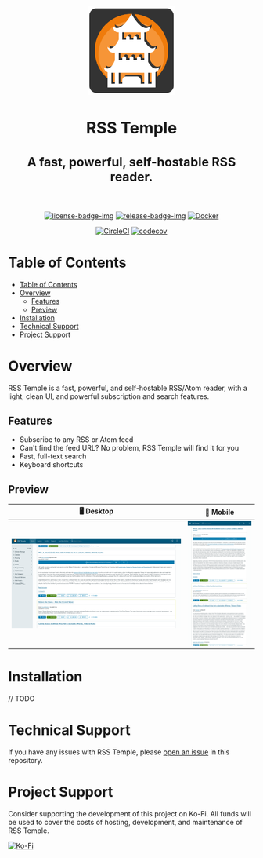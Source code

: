 <div align="center">
  <img src=".github/resources/logo.png" height="180px" width="auto" alt="rss temple logo">
  <br />
  <h2 style="font-size: 32px;">
    RSS Temple
  </h2>

  <h3 style="font-size: 25px;">
    A fast, powerful, self-hostable RSS reader.
  </h3>
  <br/>

[![license-badge-img]][license-badge]
[![release-badge-img]][release-badge]
[![Docker][docker-pulls-badge-img]][docker-pulls-badge]

[![CircleCI][circleci-badge-img]][circleci-badge]
[![codecov][codecov-badge-img]][codecov-badge]

  </div>
</div>

# Table of Contents

- [Table of Contents](#table-of-contents)
- [Overview](#overview)
  - [Features](#features)
  - [Preview](#preview)
- [Installation](#installation)
- [Technical Support](#technical-support)
- [Project Support](#project-support)

# Overview

RSS Temple is a fast, powerful, and self-hostable RSS/Atom reader, with a light, clean UI, and powerful subscription and search features.

## Features

- Subscribe to any RSS or Atom feed
- Can't find the feed URL? No problem, RSS Temple will find it for you
- Fast, full-text search
- Keyboard shortcuts

## Preview

|                                       🖥 Desktop                                       |                                                           📱 Mobile                                                            |
| :------------------------------------------------------------------------------------: | :----------------------------------------------------------------------------------------------------------------------------: |
| <img src=".github/resources/screenshots/preview-desktop.png" alt="desktop preview" /> | <img style="width: 325px; aspect-ratio: auto;" src=".github/resources/screenshots/preview-mobile.png" alt="mobile preview" /> |

# Installation

// TODO

# Technical Support

If you have any issues with RSS Temple, please [open an issue](https://github.com/murrple-1/rss_temple/issues/new) in this repository.

# Project Support

Consider supporting the development of this project on Ko-Fi. All funds will be used to cover the costs of hosting, development, and maintenance of RSS Temple.

<a href="https://ko-fi.com/murraychristopherson">
  <img src="https://storage.ko-fi.com/cdn/brandasset/v2/support_me_on_kofi_badge_red.png" width="150" height="auto" alt="Ko-Fi">
</a>


[circleci-badge-img]: https://dl.circleci.com/status-badge/img/gh/murrple-1/rss_temple/tree/master.svg?style=svg
[circleci-badge]: https://dl.circleci.com/status-badge/redirect/gh/murrple-1/rss_temple/tree/master
[codecov-badge-img]: https://codecov.io/gh/murrple-1/rss_temple/branch/master/graph/badge.svg
[codecov-badge]: https://codecov.io/gh/murrple-1/rss_temple

[license-badge-img]: https://img.shields.io/github/license/murrple-1/rss_temple?style=for-the-badge&color=a32d2a
[license-badge]: LICENSE
[release-badge-img]: https://img.shields.io/github/v/release/murrple-1/rss_temple?style=for-the-badge
[release-badge]: https://github.com/murrple-1/rss_temple/releases
[docker-pulls-badge-img]: https://img.shields.io/docker/pulls/murraychristopherson/rss_temple?style=for-the-badge&label=pulls
[docker-pulls-badge]: https://hub.docker.com/r/murraychristopherson/rss_temple
